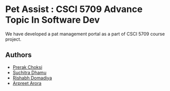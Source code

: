 # Pet Assist : CSCI 5709 Advance Topic In Software Dev

We have developed a pat management portal as a part of CSCI 5709 course project.

## Authors

- [Prerak Choksi](pc@dal.ca)
- [Suchitra Dhamu](sc632007@dal.ca)
- [Rishabh Domadiya](rs582144@dal.ca)
- [Arpreet Arora](arpreetsingh@dal.ca)
